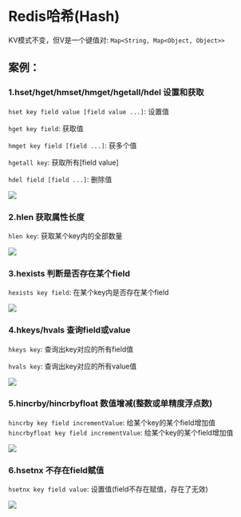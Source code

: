 # Redis哈希(Hash)

KV模式不变，但V是一个键值对: `Map<String, Map<Object, Object>>`

## 案例：

### 1.hset/hget/hmset/hmget/hgetall/hdel 设置和获取

`hset key field value [field value ...]`: 设置值

`hget key field`: 获取值

`hmget key field [field ...]`: 获多个值

`hgetall key`: 获取所有[field value]

`hdel field [field ...]`: 删除值

![](images/34.hash命令.jpg)

### 2.hlen 获取属性长度

`hlen key`: 获取某个key内的全部数量

![](images/35.Hash-hlen.jpg)

### 3.hexists 判断是否存在某个field

`hexists key field`: 在某个key内是否存在某个field

![](images/36.hash-hexists.jpg)

### 4.hkeys/hvals 查询field或value

`hkeys key`: 查询出key对应的所有field值

`hvals key`: 查询出key对应的所有value值

![](images/37.hash-hkeys.jpg)

### 5.hincrby/hincrbyfloat 数值增减(整数或单精度浮点数)

`hincrby key field incrementValue`: 给某个key的某个field增加值
`hincrbyfloat key field incrementValue`: 给某个key的某个field增加值

![](images/38.hash-hincrby.jpg)

### 6.hsetnx 不存在field赋值

`hsetnx key field value`: 设置值(field不存在赋值，存在了无效)


![](images/39.hash-hsetnx.jpg)
